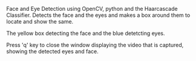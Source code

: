 Face and Eye Detection using OpenCV, python and the Haarcascade Classifier.
Detects the face and the eyes and makes a box around them to locate and show the same.

The yellow box detecting the face and the blue detetcting eyes.

Press 'q' key to close the window displaying the video that is captured, showing the detected eyes and face.
